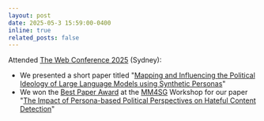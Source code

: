 ```yaml
---
layout: post
date: 2025-05-3 15:59:00-0400
inline: true
related_posts: false
---
```


Attended [The Web Conference 2025](https://www2025.thewebconf.org/) (Sydney):<br>
- We presented a short paper titled "[Mapping and Influencing the Political Ideology of Large Language Models using Synthetic Personas](https://arxiv.org/abs/2412.14843)"
- We won the <u>Best Paper Award</u> at the [MM4SG](https://sites.google.com/view/mm4sg-webconf25) Workshop for our paper "[The Impact of Persona-based Political Perspectives on Hateful Content Detection](https://arxiv.org/abs/2502.00385)"